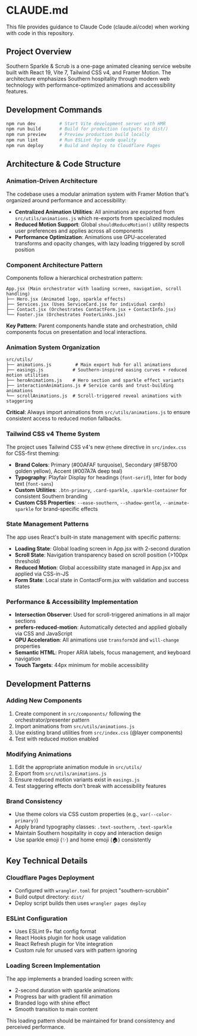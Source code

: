 # CLAUDE.md

This file provides guidance to Claude Code (claude.ai/code) when working with code in this repository.

## Project Overview

Southern Sparkle & Scrub is a one-page animated cleaning service website built with React 19, Vite 7, Tailwind CSS v4, and Framer Motion. The architecture emphasizes Southern hospitality through modern web technology with performance-optimized animations and accessibility features.

## Development Commands

```bash
npm run dev         # Start Vite development server with HMR
npm run build       # Build for production (outputs to dist/)
npm run preview     # Preview production build locally
npm run lint        # Run ESLint for code quality
npm run deploy      # Build and deploy to Cloudflare Pages
```

## Architecture & Code Structure

### Animation-Driven Architecture
The codebase uses a modular animation system with Framer Motion that's organized around performance and accessibility:

- **Centralized Animation Utilities**: All animations are exported from `src/utils/animations.js` which re-exports from specialized modules
- **Reduced Motion Support**: Global `shouldReduceMotion()` utility respects user preferences and applies across all components
- **Performance Optimization**: Animations use GPU-accelerated transforms and opacity changes, with lazy loading triggered by scroll position

### Component Architecture Pattern
Components follow a hierarchical orchestration pattern:

```
App.jsx (Main orchestrator with loading screen, navigation, scroll handling)
├── Hero.jsx (Animated logo, sparkle effects)
├── Services.jsx (Uses ServiceCard.jsx for individual cards)
├── Contact.jsx (Orchestrates ContactForm.jsx + ContactInfo.jsx)
└── Footer.jsx (Orchestrates FooterLinks.jsx)
```

**Key Pattern**: Parent components handle state and orchestration, child components focus on presentation and local interactions.

### Animation System Organization
```
src/utils/
├── animations.js         # Main export hub for all animations
├── easings.js           # Southern-inspired easing curves + reduced motion utilities
├── heroAnimations.js    # Hero section and sparkle effect variants
├── interactionAnimations.js # Service cards and trust-building animations
└── scrollAnimations.js  # Scroll-triggered reveal animations with staggering
```

**Critical**: Always import animations from `src/utils/animations.js` to ensure consistent access to reduced motion fallbacks.

### Tailwind CSS v4 Theme System
The project uses Tailwind CSS v4's new `@theme` directive in `src/index.css` for CSS-first theming:

- **Brand Colors**: Primary (#00AFAF turquoise), Secondary (#F5B700 golden yellow), Accent (#007A7A deep teal)
- **Typography**: Playfair Display for headings (`font-serif`), Inter for body text (`font-sans`)
- **Custom Utilities**: `.btn-primary`, `.card-sparkle`, `.sparkle-container` for consistent Southern branding
- **Custom CSS Properties**: `--ease-southern`, `--shadow-gentle`, `--animate-sparkle` for brand-specific effects

### State Management Patterns
The app uses React's built-in state management with specific patterns:

- **Loading State**: Global loading screen in App.jsx with 2-second duration
- **Scroll State**: Navigation transparency based on scroll position (>100px threshold)
- **Reduced Motion**: Global accessibility state managed in App.jsx and applied via CSS-in-JS
- **Form State**: Local state in ContactForm.jsx with validation and success states

### Performance & Accessibility Implementation
- **Intersection Observer**: Used for scroll-triggered animations in all major sections
- **prefers-reduced-motion**: Automatically detected and applied globally via CSS and JavaScript
- **GPU Acceleration**: All animations use `transform3d` and `will-change` properties
- **Semantic HTML**: Proper ARIA labels, focus management, and keyboard navigation
- **Touch Targets**: 44px minimum for mobile accessibility

## Development Patterns

### Adding New Components
1. Create component in `src/components/` following the orchestrator/presenter pattern
2. Import animations from `src/utils/animations.js`
3. Use existing brand utilities from `src/index.css` (@layer components)
4. Test with reduced motion enabled

### Modifying Animations
1. Edit the appropriate animation module in `src/utils/`
2. Export from `src/utils/animations.js`
3. Ensure reduced motion variants exist in `easings.js`
4. Test staggering effects don't break with accessibility features

### Brand Consistency
- Use theme colors via CSS custom properties (e.g., `var(--color-primary)`)
- Apply brand typography classes: `.text-southern`, `.text-sparkle`
- Maintain Southern hospitality in copy and interaction design
- Use sparkle emoji (✨) and home emoji (🏠) consistently

## Key Technical Details

### Cloudflare Pages Deployment
- Configured with `wrangler.toml` for project "southern-scrubbin"
- Build output directory: `dist/`
- Deploy script builds then uses `wrangler pages deploy`

### ESLint Configuration
- Uses ESLint 9+ flat config format
- React Hooks plugin for hook usage validation
- React Refresh plugin for Vite integration
- Custom rule for unused vars with pattern ignoring

### Loading Screen Implementation
The app implements a branded loading screen with:
- 2-second duration with sparkle animations
- Progress bar with gradient fill animation
- Branded logo with shine effect
- Smooth transition to main content

This loading pattern should be maintained for brand consistency and perceived performance.